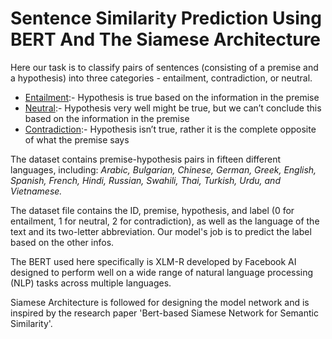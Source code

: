 # Sentence Similarity Prediction Using BERT And The Siamese Architecture

Here our task is to classify pairs of sentences (consisting of a premise and a hypothesis) into three categories - entailment, contradiction, or neutral. 

- <u>Entailment</u>:- Hypothesis is true based on the information in the premise
- <u>Neutral</u>:- Hypothesis very well might be true, but we can’t conclude this based on the information in the premise
- <u>Contradiction</u>:- Hypothesis isn’t true, rather it is the complete opposite of what the premise says

The dataset contains premise-hypothesis pairs in fifteen different languages, including: *Arabic, Bulgarian, Chinese, German, Greek, English, Spanish, French, Hindi, Russian, Swahili, Thai, Turkish, Urdu, and Vietnamese.*

The dataset file contains the ID, premise, hypothesis, and label (0 for entailment, 1 for neutral, 2 for contradiction), as well as the language of the text and its two-letter abbreviation. Our model's job is to predict the label based on the other infos.

The BERT used here specifically is XLM-R developed by Facebook AI designed to perform well on a wide range of natural language processing (NLP) tasks across multiple languages.

Siamese Architecture is followed for designing the model network and is inspired by the research paper 'Bert-based Siamese Network for Semantic Similarity'.

